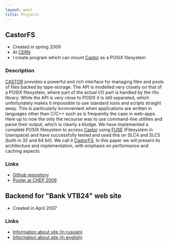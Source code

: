 ```yaml
---
layout: post
title: Projects
---
```


## CastorFS

* Created in spring&nbsp;2009
* At [CERN][]
* I create  program which can mount <a href="http://castor.web.cern.ch/castor/">Castor</a> as a POSIX&nbsp;filesystem


### Description
[CASTOR][] provides a powerful and rich interface for managing files and pools of
files backed by tape-storage. The API is modelled very closely on that of a POSIX filesystem,
where part of the actual I/O part is handled by the rfio library. While the API is very close
to POSIX it is still separated, which unfortunately makes it impossible to use standard tools
and scripts straight away. This is particularly inconvenient when applications are written in
languages other than C/C++ such as is frequently the case in web-apps. Here up to now the
only the recourse was to use command-line utilities and parse their output, which is clearly a
kludge. We have implemented a complete POSIX filesystem to access <a href="http://castor.web.cern.ch/castor/">Castor</a> using <a href="http://fuse.sourceforge.net/">FUSE</a>
(Filesystem in Userspace) and have successfully tested and used this on SLC4 and SLC5 (both
in 32 and 64 bit). We call it [CastorFS][]. In this paper we will present its architecture and
implementation, with emphasis on performance and caching&nbsp;aspects.

### Links
* [Github&nbsp;repository][CastorFS]
* [Poster at CHEP&nbsp;2009][Poster]

## Backend for "Bank VTB24" web site
* Created in April&nbsp;2007

### Links
* [Information about site (in&nbsp;russian)][al_ru]
* [Information about site (in&nbsp;english)][al_en]

[CERN]: http://cern.ch
[CASTOR]: http://castor.web.cern.ch/castor/
[FUSE]: http://fuse.sourceforge.net/
[CastorFS]: http://github.com/mazurov/castorfs
[poster]: http://picasaweb.google.com/Alexander.Mazurov/Prague2009#5321176214170319746
[al_ru]: http://www.artlebedev.ru/everything/vneshtorgbank/24/
[al_en]: http://www.artlebedev.com/everything/vneshtorgbank/24/
